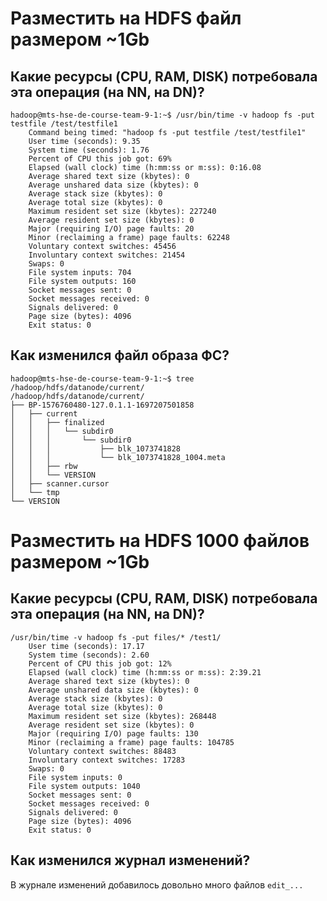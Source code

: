 # Разместить на HDFS файл размером ~1Gb

## Какие ресурсы (CPU, RAM, DISK) потребовала эта операция (на NN, на DN)?
```
hadoop@mts-hse-de-course-team-9-1:~$ /usr/bin/time -v hadoop fs -put testfile /test/testfile1
	Command being timed: "hadoop fs -put testfile /test/testfile1"
	User time (seconds): 9.35
	System time (seconds): 1.76
	Percent of CPU this job got: 69%
	Elapsed (wall clock) time (h:mm:ss or m:ss): 0:16.08
	Average shared text size (kbytes): 0
	Average unshared data size (kbytes): 0
	Average stack size (kbytes): 0
	Average total size (kbytes): 0
	Maximum resident set size (kbytes): 227240
	Average resident set size (kbytes): 0
	Major (requiring I/O) page faults: 20
	Minor (reclaiming a frame) page faults: 62248
	Voluntary context switches: 45456
	Involuntary context switches: 21454
	Swaps: 0
	File system inputs: 704
	File system outputs: 160
	Socket messages sent: 0
	Socket messages received: 0
	Signals delivered: 0
	Page size (bytes): 4096
	Exit status: 0
```

## Как изменился файл образа ФС?
```
hadoop@mts-hse-de-course-team-9-1:~$ tree /hadoop/hdfs/datanode/current/
/hadoop/hdfs/datanode/current/
├── BP-1576760480-127.0.1.1-1697207501858
│   ├── current
│   │   ├── finalized
│   │   │   └── subdir0
│   │   │       └── subdir0
│   │   │           ├── blk_1073741828
│   │   │           └── blk_1073741828_1004.meta
│   │   ├── rbw
│   │   └── VERSION
│   ├── scanner.cursor
│   └── tmp
└── VERSION
```

# Разместить на HDFS 1000 файлов размером ~1Gb

## Какие ресурсы (CPU, RAM, DISK) потребовала эта операция (на NN, на DN)?
```
/usr/bin/time -v hadoop fs -put files/* /test1/
	User time (seconds): 17.17
	System time (seconds): 2.60
	Percent of CPU this job got: 12%
	Elapsed (wall clock) time (h:mm:ss or m:ss): 2:39.21
	Average shared text size (kbytes): 0
	Average unshared data size (kbytes): 0
	Average stack size (kbytes): 0
	Average total size (kbytes): 0
	Maximum resident set size (kbytes): 268448
	Average resident set size (kbytes): 0
	Major (requiring I/O) page faults: 130
	Minor (reclaiming a frame) page faults: 104785
	Voluntary context switches: 88483
	Involuntary context switches: 17283
	Swaps: 0
	File system inputs: 0
	File system outputs: 1040
	Socket messages sent: 0
	Socket messages received: 0
	Signals delivered: 0
	Page size (bytes): 4096
	Exit status: 0
```

## Как изменился журнал изменений?
В журнале изменений добавилось довольно много файлов `edit_...`
